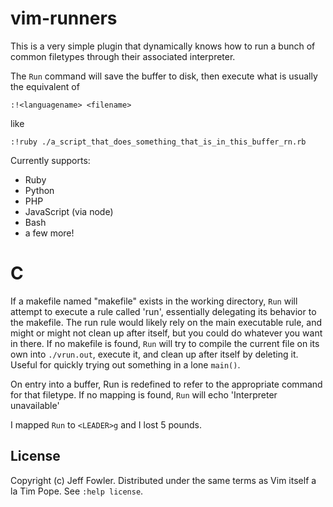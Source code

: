 vim-runners
===========

This is a very simple plugin that dynamically knows how to run a bunch of
common filetypes through their associated interpreter.

The `Run` command will save the buffer to disk, then execute what is usually
the equivalent of

```viml
:!<languagename> <filename>
```

like

```viml
:!ruby ./a_script_that_does_something_that_is_in_this_buffer_rn.rb
```

Currently supports:
- Ruby
- Python
- PHP
- JavaScript (via node)
- Bash
- a few more!

C
=
If a makefile named "makefile" exists in the working directory, `Run` will
attempt to execute a rule called 'run', essentially delegating its behavior to
the makefile. The run rule would likely rely on the main executable rule, and
might or might not clean up after itself, but you could do whatever you want in
there. If no makefile is found, `Run` will try to compile the current
file on its own into `./vrun.out`, execute it, and clean up after
itself by deleting it. Useful for quickly trying out something in a lone `main()`.

On entry into a buffer, Run is redefined to refer to the appropriate command
for that filetype. If no mapping is found, `Run` will echo 'Interpreter unavailable'

I mapped `Run` to `<LEADER>g` and I lost 5 pounds.

License
-------

Copyright (c) Jeff Fowler.  Distributed under the same terms as Vim itself a la Tim Pope.
See `:help license`.
